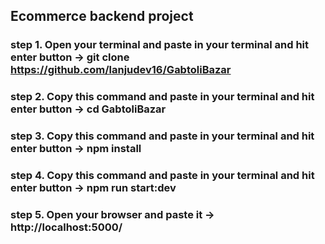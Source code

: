## Ecommerce backend project

### step 1. Open your terminal and paste in your terminal and hit enter button -> git clone https://github.com/lanjudev16/GabtoliBazar

### step 2. Copy this command and paste in your terminal and hit enter button -> cd GabtoliBazar

### step 3. Copy this command and paste in your terminal and hit enter button -> npm install

### step 4. Copy this command and paste in your terminal and hit enter button -> npm run start:dev

### step 5. Open your browser and paste it -> http://localhost:5000/
